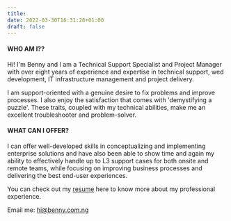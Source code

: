 ```yaml
---
title: 
date: 2022-03-30T16:31:28+01:00
draft: false
---
```


#### WHO AM I??

Hi! I'm Benny and I am a Technical Support Specialist and Project Manager with over eight years of experience and expertise in technical support, wed development, IT infrastructure management and project delivery.

I am support-oriented with a genuine desire to fix problems and improve processes. I also enjoy the satisfaction that comes with 'demystifying a puzzle'. These traits, coupled with my technical abilities, make me an excellent troubleshooter and problem-solver.

#### WHAT CAN I OFFER?

I can offer well-developed skills in conceptualizing and implementing enterprise solutions and have also been able to show time and again my ability to effectively handle up to L3 support cases for both onsite and remote teams, while focusing on improving business processes and delivering the best end-user experiences. 

<!-- #### WHAT DO I *CURRENTLY* SEEK?

I desire to pivot a little from supporting end-users and on-prem infrastructure to building on my experience implementing, optimizing and supporting cloud-based infrastructure, products and solutions. If members of your team can work from anywhere in the world, I would like to be part of your team. I am open to Technical Support Engineer | Infrastructure Engineer | Cloud/DevOps Engineer roles in the EMEA zone. I am also open to discussing offers that come with relocation packages. -->


You can check out my [resume](https://resume.benny.com.ng) here to know more about my professional experience.

Email me: hi@benny.com.ng
